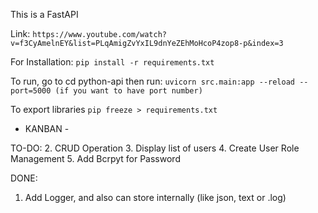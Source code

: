 This is a FastAPI

Link:
``
https://www.youtube.com/watch?v=f3CyAmelnEY&list=PLqAmigZvYxIL9dnYeZEhMoHcoP4zop8-p&index=3
``


For Installation:
``
pip install -r requirements.txt
``

To run, go to cd python-api then run:
``
uvicorn src.main:app --reload --port=5000 (if you want to have port number)
``

To export libraries
``
pip freeze > requirements.txt
``

- KANBAN - 

TO-DO:
2. CRUD Operation
3. Display list of users
4. Create User Role Management
5. Add Bcrpyt for Password

DONE:
1. Add Logger, and also can store internally (like json, text or .log)


